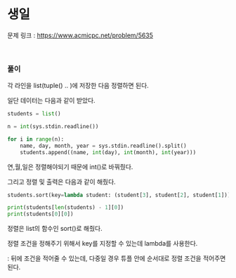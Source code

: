 생일
===

문제 링크 : https://www.acmicpc.net/problem/5635

<br>

### 풀이

각 라인을 list(tuple() .. )에 저장한 다음 정렬하면 된다.

일단 데이터는 다음과 같이 받았다.

```Python
students = list()

n = int(sys.stdin.readline())

for i in range(n):
    name, day, month, year = sys.stdin.readline().split()
    students.append((name, int(day), int(month), int(year)))
```

연,월,일은 정렬해야되기 때문에 int()로 바꿔줬다.

그리고 정렬 및 출력은 다음과 같이 해줬다.

```Python
students.sort(key=lambda student: (student[3], student[2], student[1]))

print(students[len(students) - 1][0])
print(students[0][0])
```

정렬은 list의 함수인 sort()로 해줬다.

정렬 조건을 정해주기 위해서 key를 지정할 수 있는데 lambda를 사용한다.

: 뒤에 조건을 적어줄 수 있는데, 다중일 경우 튜플 안에 순서대로 정렬 조건을 적어주면 된다.
